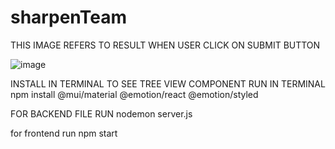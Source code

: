 # sharpenTeam


THIS IMAGE REFERS TO RESULT WHEN USER CLICK ON SUBMIT BUTTON

![image](https://user-images.githubusercontent.com/95953606/188208827-ef759315-d154-408e-b7b6-55b80f6f0002.png)


INSTALL IN TERMINAL TO SEE TREE VIEW COMPONENT 
RUN IN TERMINAL
npm install @mui/material @emotion/react @emotion/styled

FOR BACKEND FILE RUN 
nodemon server.js

for frontend
run
npm start





